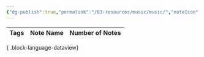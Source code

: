 ```yaml
---
{"dg-publish":true,"permalink":"/03-resources/music/music/","noteIcon":"","created":"2025-01-01T05:43:07.643+01:00","updated":"2025-01-01T06:08:01.806+01:00"}
---
```


| Tags | Note Name | Number of Notes |
| ---- | --------- | --------------- |

{ .block-language-dataview}